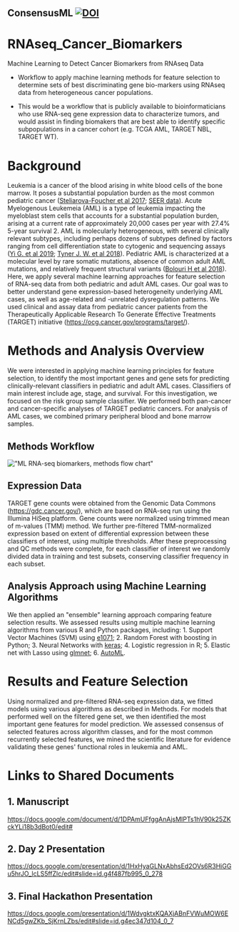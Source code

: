 ConsensusML [![DOI](https://zenodo.org/badge/169003170.svg)](https://zenodo.org/badge/latestdoi/169003170)
---

# RNAseq_Cancer_Biomarkers
Machine Learning to Detect Cancer Biomarkers from RNAseq Data

- Workflow to apply machine learning methods for feature selection to determine sets of best discriminating gene bio-markers using RNAseq data from heterogeneous cancer populations.

- This would be a workflow that is publicly available to bioinformaticians who use RNA-seq gene expression data to characterize tumors, and would assist in finding biomakers that are best able to identify specific subpopulations in a cancer cohort (e.g. TCGA AML, TARGET NBL, TARGET WT). 

# Background
Leukemia is a cancer of the blood arising in white blood cells of the bone marrow. It poses a substantial population burden as the most common pediatric cancer ([Steliarova-Foucher et al 2017](https://www.ncbi.nlm.nih.gov/pubmed/28410997); [SEER data](https://seer.cancer.gov/statfacts/html/amyl.html)). Acute Myelogenous Leukemeia (AML) is a type of leukemia impacting the myeloblast stem cells that accounts for a substantial population burden, arising at a current rate of approximately 20,000 cases per year with 27.4% 5-year survival 2. AML is molecularly heterogeneous, with several clinically relevant subtypes, including perhaps dozens of subtypes defined by factors ranging from cell differentiation state to cytogenic and sequencing assays ([Yi G. et al 2019](https://www.sciencedirect.com/science/article/pii/S2211124718320588?via%3Dihub); [Tyner J. W. et al 2018](https://www.nature.com/articles/s41586-018-0623-z)). Pediatric AML is characterized at a molecular level by rare somatic mutations, absence of common adult AML mutations, and relatively frequent structural variants ([Bolouri H et al 2018](https://www.nature.com/articles/nm.4439)). Here, we apply several machine learning approaches for feature selection of RNA-seq data from both pediatric and adult AML cases. Our goal was to better understand gene expression-based heterogeneity underlying AML cases, as well as age-related and -unrelated dysregulation patterns. We used clinical and assay data from pediatric cancer patients from the Therapeutically Applicable Research To Generate Effective Treatments (TARGET) initiative (https://ocg.cancer.gov/programs/target/).

# Methods and Analysis Overview

We were interested in applying machine learning principles for feature selection, to identify the most important genes and gene sets for predicting clinically-relevant classifiers in pediatric and adult AML cases. Classifiers of main interest include age, stage, and survival. For this investigation, we focused on the risk group sample classifier. We performed both pan-cancer and cancer-specific analyses of TARGET pediatric cancers. For analysis of AML cases, we combined primary peripheral blood and bone marrow samples. 

## Methods Workflow
!["ML RNA-seq biomarkers, methods flow chart"](https://github.com/NCBI-Hackathons/RNAseq_Cancer_Biomarkers/blob/master/methods.jpg "Day 1 Flowchart")

## Expression Data
TARGET gene counts were obtained from the Genomic Data Commons (https://gdc.cancer.gov/), which are based on RNA-seq run using the Illumina HiSeq platform. Gene counts were normalized using trimmed mean of m-values (TMM) method. We further pre-filtered TMM-normalized expression based on extent of differential expression between these classifiers of interest, using multiple thresholds. After these preprocessing and QC methods were complete, for each classifier of interest we randomly divided data in training and test subsets, conserving classifier frequency in each subset.

## Analysis Approach using Machine Learning Algorithms
We then applied an "ensemble" learning approach comparing feature selection results. We assessed results using multiple machine learning algorithms from various R and Python packages, including: 1. Support Vector Machines (SVM) using [e1071](https://cran.r-project.org/web/packages/e1071/index.html); 2. Random Forest with boosting in Python; 3. Neural Networks with [keras](https://cran.r-project.org/web/packages/keras/index.html); 4. Logistic regression in R; 5. Elastic net with Lasso using [glmnet](https://cran.r-project.org/web/packages/glmnet/index.html); 6. [AutoML](https://pypi.org/project/automl/). 

# Results and Feature Selection

Using normalized and pre-filtered RNA-seq expression data, we fitted models using various algorithms as described in Methods. For models that performed well on the filtered gene set, we then identified the most important gene features for model prediction. We assessed consensus of selected features across algorithm classes, and for the most common recurrently selected features, we mined the scientific literature for evidence validating these genes' functional roles in leukemia and AML.

# Links to Shared Documents

## 1. Manuscript
https://docs.google.com/document/d/1DPAmUFfggAnAjsMIPTs1hV90k25ZKckYLi18b3dBot0/edit#

## 2. Day 2 Presentation
https://docs.google.com/presentation/d/1HxHyaGLNxAbhsEd2OVs6R3HiGGu5hrJO_lcLS5ffZlc/edit#slide=id.g4f487fb995_0_278

## 3. Final Hackathon Presentation
https://docs.google.com/presentation/d/1WdvgktxKQAXjABnFVWuMOW6ENCd5gwZKb_SjKrnLZbs/edit#slide=id.g4ec347d104_0_7
